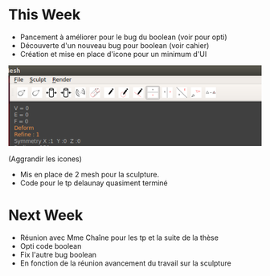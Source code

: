 # This Week 

- Pancement à améliorer pour le bug du boolean (voir pour opti)
- Découverte d'un nouveau bug pour boolean (voir cahier)
- Création et mise en place d'icone pour un minimum d'UI

![Image des icones ](https://github.com/NikoSaul/ModelisationThese/blob/master/images/iconeLook.png) 

(Aggrandir les icones)
- Mis en place de 2 mesh pour la sculpture.
- Code pour le tp delaunay quasiment terminé 

# Next Week

- Réunion avec Mme Chaîne pour les tp et la suite de la thèse 
- Opti code boolean
- Fix l'autre bug boolean
- En fonction de la réunion avancement du travail sur la sculpture

